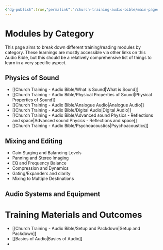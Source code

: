 ```yaml
---
{"dg-publish":true,"permalink":"/church-training-audio-bible/main-pages/training-modules/"}
---
```



# Modules by Category
This page aims to break down different training/reading modules by category. 
These learnings are mostly accessible via other links on this Audio Bible, but this should be a relatively comprehensive list of things to learn in a very specific aspect.


## Physics of Sound
- [[Church Training - Audio Bible/What is Sound\|What is Sound]]
- [[Church Training - Audio Bible/Physical Properties of Sound\|Physical Properties of Sound]]
- [[Church Training - Audio Bible/Analogue Audio\|Analogue Audio]]
- [[Church Training - Audio Bible/Digital Audio\|Digital Audio]]
- [[Church Training - Audio Bible/Advanced sound Physics - Reflections and space\|Advanced sound Physics - Reflections and space]]
- [[Church Training - Audio Bible/Psychoacoustics\|Psychoacoustics]]
## Mixing and Editing
- Gain Staging and Balancing Levels
- Panning and Stereo Imaging
- EQ and Frequency Balance
- Compression and Dynamics
- Gating/Expanders and clarity
- Mixing to Multiple Destinations

## Audio Systems and Equipment




# Training Materials and Outcomes

- [[Church Training - Audio Bible/Setup and Packdown\|Setup and Packdown]]
- [[Basics of Audio\|Basics of Audio]]
- 